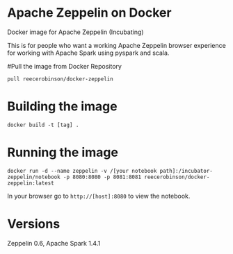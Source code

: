 # Apache Zeppelin on Docker
Docker image for Apache Zeppelin (Incubating)

This is for people who want a working Apache Zeppelin browser experience for working with Apache Spark using pyspark and scala.

#Pull the image from Docker Repository

`pull reecerobinson/docker-zeppelin`

# Building the image

`docker build -t [tag] .`

# Running the image

`docker run -d --name zeppelin -v /[your notebook path]:/incubator-zeppelin/notebook -p 8080:8080 -p 8081:8081 reecerobinson/docker-zeppelin:latest`

In your browser go to `http://[host]:8080` to view the notebook.

# Versions

Zeppelin 0.6, Apache Spark 1.4.1

